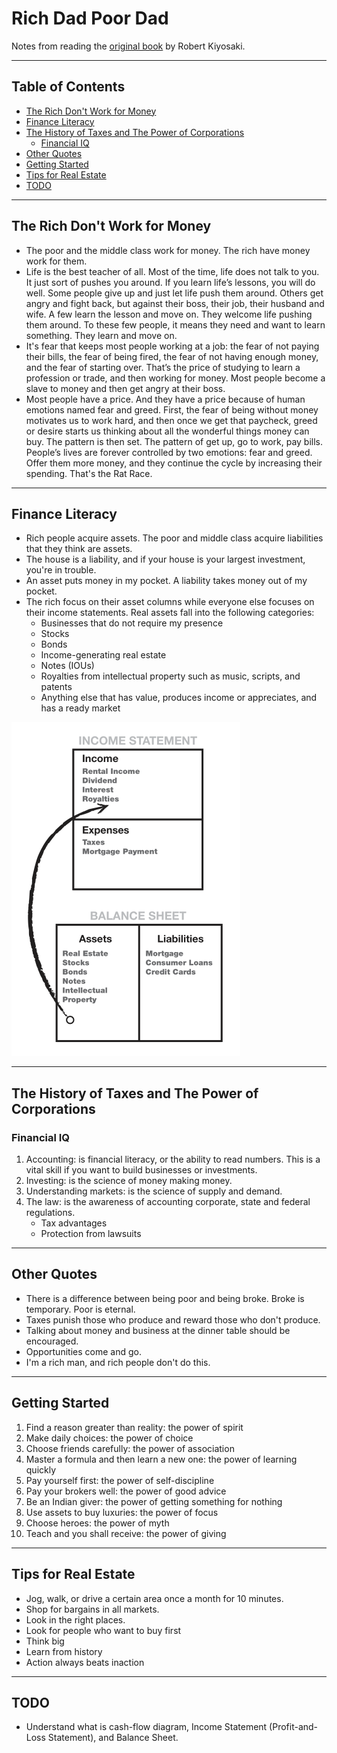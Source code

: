 <!-- omit in toc -->
# Rich Dad Poor Dad

Notes from reading the [original book](https://www.google.com/search?q=rich+dad+poor+dad&oq=rich+dad+poor+dad) by Robert Kiyosaki.

-------

<!-- omit in toc -->
## Table of Contents

- [The Rich Don't Work for Money](#the-rich-dont-work-for-money)
- [Finance Literacy](#finance-literacy)
- [The History of Taxes and The Power of Corporations](#the-history-of-taxes-and-the-power-of-corporations)
  - [Financial IQ](#financial-iq)
- [Other Quotes](#other-quotes)
- [Getting Started](#getting-started)
- [Tips for Real Estate](#tips-for-real-estate)
- [TODO](#todo)

-------

## The Rich Don't Work for Money

- The poor and the middle class work for money. The rich have money work for them.
- Life is the best teacher of all. Most of the time, life does not talk to you. It just sort of pushes you around. If you learn life’s lessons, you will do well. Some people give up and just let life push them around. Others get angry and fight back, but against their boss, their job, their husband and wife. A few learn the lesson and move on. They welcome life pushing them around. To these few people, it means they need and want to learn something. They learn and move on.
- It's fear that keeps most people working at a job: the fear of not paying their bills, the fear of being fired, the fear of not having enough money, and the fear of starting over. That’s the price of studying to learn a profession or trade, and then working for money. Most people become a slave to money and then get angry at their boss.
- Most people have a price. And they have a price because of human emotions named fear and greed. First, the fear of being without money motivates us to work hard, and then once we get that paycheck, greed or desire starts us thinking about all the wonderful things money can buy. The pattern is then set. The pattern of get up, go to work, pay bills. People’s lives are forever controlled by two emotions: fear and greed. Offer them more money, and they continue the cycle by increasing their spending. That's the Rat Race.

-------

## Finance Literacy

- Rich people acquire assets. The poor and middle class acquire liabilities that they think are assets.
- The house is a liability, and if your house is your largest investment, you're in trouble.
- An asset puts money in my pocket. A liability takes money out of my pocket.
- The rich focus on their asset columns while everyone else focuses on their income statements. Real assets fall into the following categories:
  - Businesses that do not require my presence
  - Stocks
  - Bonds
  - Income-generating real estate
  - Notes (IOUs)
  - Royalties from intellectual property such as music, scripts, and patents
  - Anything else that has value, produces income or appreciates, and has a ready market

![The cash flow patter of a rich person](/notes/images/cash-flow-rich-person.png)

-------

## The History of Taxes and The Power of Corporations

### Financial IQ

1. Accounting: is financial literacy, or the ability to read numbers. This is a vital skill if you want to build businesses or investments.
2. Investing: is the science of money making money.
3. Understanding markets: is the science of supply and demand.
4. The law: is the awareness of accounting corporate, state and federal regulations.
     - Tax advantages
     - Protection from lawsuits

-------

## Other Quotes

- There is a difference between being poor and being broke. Broke is temporary. Poor is eternal.
- Taxes punish those who produce and reward those who don't produce.
- Talking about money and business at the dinner table should be encouraged.
- Opportunities come and go.
- I'm a rich man, and rich people don't do this.

-------

## Getting Started

1. Find a reason greater than reality: the power of spirit
2. Make daily choices: the power of choice
3. Choose friends carefully: the power of association
4. Master a formula and then learn a new one: the power of learning quickly
5. Pay yourself first: the power of self-discipline
6. Pay your brokers well: the power of good advice
7. Be an Indian giver: the power of getting something for nothing
8. Use assets to buy luxuries: the power of focus
9. Choose heroes: the power of myth
10. Teach and you shall receive: the power of giving

-------

## Tips for Real Estate

- Jog, walk, or drive a certain area once a month for 10 minutes.
- Shop for bargains in all markets.
- Look in the right places.
- Look for people who want to buy first
- Think big
- Learn from history
- Action always beats inaction

-------

## TODO

- Understand what is cash-flow diagram, Income Statement (Profit-and-Loss Statement), and Balance Sheet.
